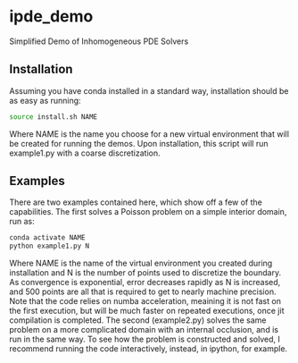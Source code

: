 # ipde_demo
Simplified Demo of Inhomogeneous PDE Solvers

## Installation
Assuming you have conda installed in a standard way, installation should be as easy as running:
```bash
source install.sh NAME
```
Where NAME is the name you choose for a new virtual environment that will be created for running the demos. Upon installation, this script will run example1.py with a coarse discretization.

## Examples
There are two examples contained here, which show off a few of the capabilities. The first solves a Poisson problem on a simple interior domain, run as:
```bash
conda activate NAME
python example1.py N
```
Where NAME is the name of the virtual environment you created during installation and N is the number of points used to discretize the boundary. As convergence is exponential, error decreases rapidly as N is increased, and 500 points are all that is required to get to nearly machine precision. Note that the code relies on numba acceleration, meaining it is not fast on the first execution, but will be much faster on repeated executions, once jit compilation is completed. The second (example2.py) solves the same problem on a more complicated domain with an internal occlusion, and is run in the same way. To see how the problem is constructed and solved, I recommend running the code interactively, instead, in ipython, for example.

